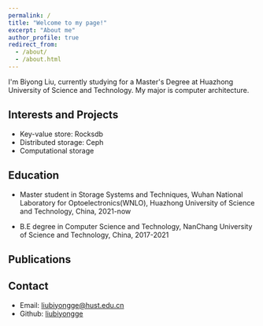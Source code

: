 ```yaml
---
permalink: /
title: "Welcome to my page!"
excerpt: "About me"
author_profile: true
redirect_from: 
  - /about/
  - /about.html
---
```



I'm Biyong Liu, currently studying for a Master's Degree at Huazhong University of Science and Technology. My major is computer architecture.

## Interests and Projects
- Key-value store: Rocksdb
- Distributed storage: Ceph
- Computational storage

## Education

- Master student in Storage Systems and Techniques, Wuhan National Laboratory for Optoelectronics(WNLO), Huazhong University of Science and Technology, China, 2021-now

- B.E degree in Computer Science and Technology, NanChang University of Science and Technology, China, 2017-2021

## Publications

## Contact
* Email: <liubiyongge@hust.edu.cn>
* Github: [liubiyongge](https://github.com/liubiyongge)